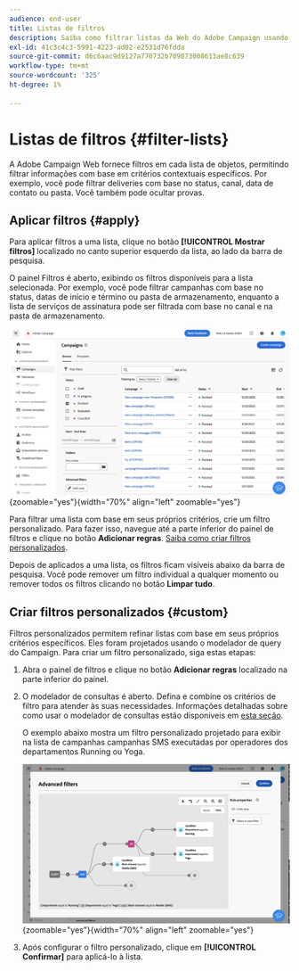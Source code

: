 ```yaml
---
audience: end-user
title: Listas de filtros
description: Saiba como filtrar listas da Web do Adobe Campaign usando filtros incorporados e personalizados.
exl-id: 41c3c4c3-5991-4223-ad02-e2531d76fdda
source-git-commit: d6c6aac9d9127a770732b709873008613ae8c639
workflow-type: tm+mt
source-wordcount: '325'
ht-degree: 1%

---
```


# Listas de filtros {#filter-lists}

A Adobe Campaign Web fornece filtros em cada lista de objetos, permitindo filtrar informações com base em critérios contextuais específicos. Por exemplo, você pode filtrar deliveries com base no status, canal, data de contato ou pasta. Você também pode ocultar provas.

## Aplicar filtros {#apply}

Para aplicar filtros a uma lista, clique no botão **[!UICONTROL Mostrar filtros]** localizado no canto superior esquerdo da lista, ao lado da barra de pesquisa.

O painel Filtros é aberto, exibindo os filtros disponíveis para a lista selecionada. Por exemplo, você pode filtrar campanhas com base no status, datas de início e término ou pasta de armazenamento, enquanto a lista de serviços de assinatura pode ser filtrada com base no canal e na pasta de armazenamento.

![Painel de filtros mostrando os filtros disponíveis para listas](assets/filters-pane.png){zoomable="yes"}{width="70%" align="left" zoomable="yes"}

Para filtrar uma lista com base em seus próprios critérios, crie um filtro personalizado. Para fazer isso, navegue até a parte inferior do painel de filtros e clique no botão **Adicionar regras**. [Saiba como criar filtros personalizados](#custom).

Depois de aplicados a uma lista, os filtros ficam visíveis abaixo da barra de pesquisa. Você pode remover um filtro individual a qualquer momento ou remover todos os filtros clicando no botão **Limpar tudo**.

## Criar filtros personalizados {#custom}

Filtros personalizados permitem refinar listas com base em seus próprios critérios específicos. Eles foram projetados usando o modelador de query do Campaign. Para criar um filtro personalizado, siga estas etapas:

1. Abra o painel de filtros e clique no botão **Adicionar regras** localizado na parte inferior do painel.

1. O modelador de consultas é aberto. Defina e combine os critérios de filtro para atender às suas necessidades. Informações detalhadas sobre como usar o modelador de consultas estão disponíveis em [esta seção](../query/query-modeler-overview.md).

   O exemplo abaixo mostra um filtro personalizado projetado para exibir na lista de campanhas campanhas SMS executadas por operadores dos departamentos Running ou Yoga.

   ![Exemplo de filtro personalizado mostrando campanhas de SMS filtradas por departamento](assets/filters-sample.png){zoomable="yes"}{width="70%" align="left" zoomable="yes"}

1. Após configurar o filtro personalizado, clique em **[!UICONTROL Confirmar]** para aplicá-lo à lista.